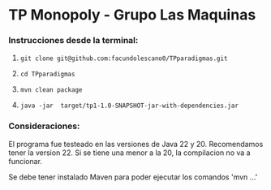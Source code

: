 <h1>TP Monopoly - Grupo Las Maquinas</h1>


### Instrucciones desde la terminal:
<ol>
  <li>

    git clone git@github.com:facundolescano0/TPparadigmas.git 

  </li>
  <li>      

    cd TPparadigmas 
 </li> 
 <li>      

    mvn clean package 
 </li>
<li>

    java -jar  target/tp1-1.0-SNAPSHOT-jar-with-dependencies.jar
</li>
</ol>

### Consideraciones:

El programa fue testeado en las versiones de Java 22 y 20. Recomendamos tener la version 22.
Si se tiene una menor a la 20, la compilacion no va a funcionar.

Se debe tener instalado Maven para poder ejecutar los comandos 'mvn ...'